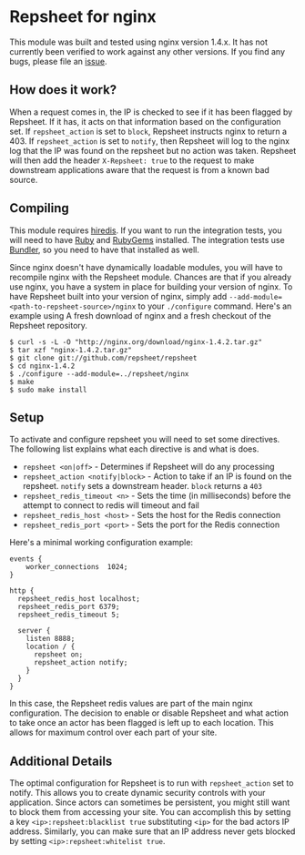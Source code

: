 # Repsheet for nginx

This module was built and tested using nginx version 1.4.x. It has not
currently been verified to work against any other versions. If you
find any bugs, please file an
[issue](https://github.com/repsheet/repsheet/issues?state=open).

## How does it work?

When a request comes in, the IP is checked to see if it has been
flagged by Repsheet. If it has, it acts on that information based on
the configuration set. If `repsheet_action` is set to `block`,
Repsheet instructs nginx to return a 403. If `repsheet_action` is set
to `notify`, then Repsheet will log to the nginx log that the IP was
found on the repsheet but no action was taken. Repsheet will then add
the header `X-Repsheet: true` to the request to make downstream
applications aware that the request is from a known bad source.

## Compiling

This module requires [hiredis](https://github.com/redis/hiredis). If
you want to run the integration tests, you will need to have
[Ruby](http://www.ruby-lang.org/en/) and
[RubyGems](http://rubygems.org/) installed. The integration tests use
[Bundler](http://gembundler.com/), so you need to have that installed
as well.

Since nginx doesn't have dynamically loadable modules, you will have
to recompile nginx with the Repsheet module. Chances are that if you
already use nginx, you have a system in place for building your
version of nginx. To have Repsheet built into your version of nginx,
simply add `--add-module=<path-to-repsheet-source>/nginx` to your
`./configure` command. Here's an example using A fresh download of
nginx and a fresh checkout of the Repsheet repository.

```
$ curl -s -L -O "http://nginx.org/download/nginx-1.4.2.tar.gz"
$ tar xzf "nginx-1.4.2.tar.gz"
$ git clone git://github.com/repsheet/repsheet
$ cd nginx-1.4.2
$ ./configure --add-module=../repsheet/nginx
$ make
$ sudo make install
```

## Setup

To activate and configure repsheet you will need to set some
directives. The following list explains what each directive is and
what is does.

* `repsheet <on|off>` - Determines if Repsheet will do any processing
* `repsheet_action <notify|block>` - Action to take if an IP is found on the repsheet. `notify` sets a downstream header. `block` returns a `403`
* `repsheet_redis_timeout <n>` - Sets the time (in milliseconds) before the attempt to connect to redis will timeout and fail
* `repsheet_redis_host <host>` - Sets the host for the Redis connection
* `repsheet_redis_port <port>` - Sets the port for the Redis connection

Here's a minimal working configuration example:

```
events {
    worker_connections  1024;
}

http {
  repsheet_redis_host localhost;
  repsheet_redis_port 6379;
  repsheet_redis_timeout 5;

  server {
    listen 8888;
    location / {
      repsheet on;
      repsheet_action notify;
    }
  }
}
```

In this case, the Repsheet redis values are part of the main nginx
configuration. The decision to enable or disable Repsheet and what
action to take once an actor has been flagged is left up to each
location. This allows for maximum control over each part of your site.

## Additional Details

The optimal configuration for Repsheet is to run with
`repsheet_action` set to notify. This allows you to create dynamic
security controls with your application. Since actors can sometimes be
persistent, you might still want to block them from accessing your
site. You can accomplish this by setting a key
`<ip>:repsheet:blacklist true` substituting `<ip>` for the bad actors
IP address. Similarly, you can make sure that an IP address never gets
blocked by setting `<ip>:repsheet:whitelist true`.
